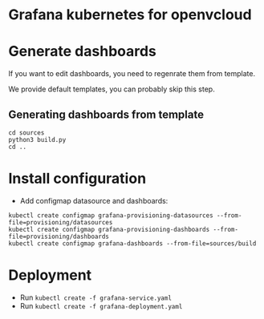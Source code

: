 # Grafana kubernetes for openvcloud

# Generate dashboards
If you want to edit dashboards, you need to regenrate them from template.

We provide default templates, you can probably skip this step.

## Generating dashboards from template
```
cd sources
python3 build.py
cd ..
```

# Install configuration
- Add configmap datasource and dashboards:
```
kubectl create configmap grafana-provisioning-datasources --from-file=provisioning/datasources
kubectl create configmap grafana-provisioning-dashboards --from-file=provisioning/dashboards
kubectl create configmap grafana-dashboards --from-file=sources/build
```

# Deployment
- Run `kubectl create -f grafana-service.yaml`
- Run `kubectl create -f grafana-deployment.yaml`
